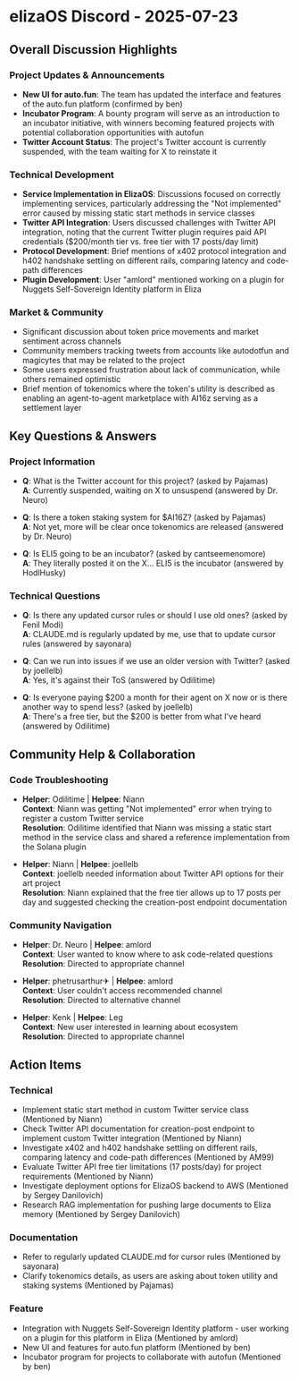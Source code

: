 # elizaOS Discord - 2025-07-23

## Overall Discussion Highlights

### Project Updates & Announcements
- **New UI for auto.fun**: The team has updated the interface and features of the auto.fun platform (confirmed by ben)
- **Incubator Program**: A bounty program will serve as an introduction to an incubator initiative, with winners becoming featured projects with potential collaboration opportunities with autofun
- **Twitter Account Status**: The project's Twitter account is currently suspended, with the team waiting for X to reinstate it

### Technical Development
- **Service Implementation in ElizaOS**: Discussions focused on correctly implementing services, particularly addressing the "Not implemented" error caused by missing static start methods in service classes
- **Twitter API Integration**: Users discussed challenges with Twitter API integration, noting that the current Twitter plugin requires paid API credentials ($200/month tier vs. free tier with 17 posts/day limit)
- **Protocol Development**: Brief mentions of x402 protocol integration and h402 handshake settling on different rails, comparing latency and code-path differences
- **Plugin Development**: User "amlord" mentioned working on a plugin for Nuggets Self-Sovereign Identity platform in Eliza

### Market & Community
- Significant discussion about token price movements and market sentiment across channels
- Community members tracking tweets from accounts like autodotfun and magicytes that may be related to the project
- Some users expressed frustration about lack of communication, while others remained optimistic
- Brief mention of tokenomics where the token's utility is described as enabling an agent-to-agent marketplace with AI16z serving as a settlement layer

## Key Questions & Answers

### Project Information
- **Q**: What is the Twitter account for this project? (asked by Pajamas)  
  **A**: Currently suspended, waiting on X to unsuspend (answered by Dr. Neuro)

- **Q**: Is there a token staking system for $AI16Z? (asked by Pajamas)  
  **A**: Not yet, more will be clear once tokenomics are released (answered by Dr. Neuro)

- **Q**: Is ELI5 going to be an incubator? (asked by cantseemenomore)  
  **A**: They literally posted it on the X... ELI5 is the incubator (answered by HodlHusky)

### Technical Questions
- **Q**: Is there any updated cursor rules or should I use old ones? (asked by Fenil Modi)  
  **A**: CLAUDE.md is regularly updated by me, use that to update cursor rules (answered by sayonara)

- **Q**: Can we run into issues if we use an older version with Twitter? (asked by joellelb)  
  **A**: Yes, it's against their ToS (answered by Odilitime)

- **Q**: Is everyone paying $200 a month for their agent on X now or is there another way to spend less? (asked by joellelb)  
  **A**: There's a free tier, but the $200 is better from what I've heard (answered by Odilitime)

## Community Help & Collaboration

### Code Troubleshooting
- **Helper**: Odilitime | **Helpee**: Niann  
  **Context**: Niann was getting "Not implemented" error when trying to register a custom Twitter service  
  **Resolution**: Odilitime identified that Niann was missing a static start method in the service class and shared a reference implementation from the Solana plugin

- **Helper**: Niann | **Helpee**: joellelb  
  **Context**: joellelb needed information about Twitter API options for their art project  
  **Resolution**: Niann explained that the free tier allows up to 17 posts per day and suggested checking the creation-post endpoint documentation

### Community Navigation
- **Helper**: Dr. Neuro | **Helpee**: amlord  
  **Context**: User wanted to know where to ask code-related questions  
  **Resolution**: Directed to appropriate channel

- **Helper**: phetrusarthur✈ | **Helpee**: amlord  
  **Context**: User couldn't access recommended channel  
  **Resolution**: Directed to alternative channel

- **Helper**: Kenk | **Helpee**: Leg  
  **Context**: New user interested in learning about ecosystem  
  **Resolution**: Directed to appropriate channel

## Action Items

### Technical
- Implement static start method in custom Twitter service class (Mentioned by Niann)
- Check Twitter API documentation for creation-post endpoint to implement custom Twitter integration (Mentioned by Niann)
- Investigate x402 and h402 handshake settling on different rails, comparing latency and code-path differences (Mentioned by AM99)
- Evaluate Twitter API free tier limitations (17 posts/day) for project requirements (Mentioned by Niann)
- Investigate deployment options for ElizaOS backend to AWS (Mentioned by Sergey Danilovich)
- Research RAG implementation for pushing large documents to Eliza memory (Mentioned by Sergey Danilovich)

### Documentation
- Refer to regularly updated CLAUDE.md for cursor rules (Mentioned by sayonara)
- Clarify tokenomics details, as users are asking about token utility and staking systems (Mentioned by Pajamas)

### Feature
- Integration with Nuggets Self-Sovereign Identity platform - user working on a plugin for this platform in Eliza (Mentioned by amlord)
- New UI and features for auto.fun platform (Mentioned by ben)
- Incubator program for projects to collaborate with autofun (Mentioned by ben)